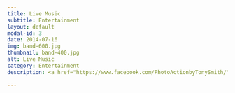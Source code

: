 ```yaml
---
title: Live Music
subtitle: Entertainment
layout: default
modal-id: 3
date: 2014-07-16
img: band-600.jpg
thumbnail: band-400.jpg
alt: Live Music
category: Entertainment
description: <a href="https://www.facebook.com/PhotoActionbyTonySmith/" target="_blank">Photo Credit Tony Smith</a><p>Every year we have a great line up of popular local bands.  See the <a href="/blog/2021/03/11/programme-2021/">full programme</a> here</p>

---
```

